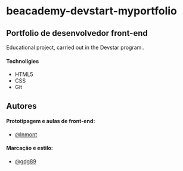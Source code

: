 # beacademy-devstart-myportfolio

## Portfolio de desenvolvedor front-end
Educational project, carried out in the Devstar program..

#### Technoligies
* HTML5
* CSS
* Git





## Autores
#### Prototipagem e aulas de front-end:
- [@lnmont](https://github.com/lnmont)
#### Marcação e estilo:
- [@gdg89](https://github.com/gdg89)

